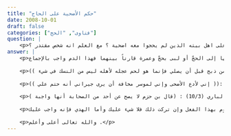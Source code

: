 ```yaml
---
title: "حكم الأضحية على الحاج"
date: 2008-10-01
draft: false
categories: ["فتاوى", "الحج"]
question: |
    <p>فضيلة الشيخ جزاك الله خير شخص حج واهدى في مكة, هل على اهل بيته الذين لم يحجوا معه اضحية ؟ مع العلم انه شخص مقتدر ؟</p>
answer: |
    <p>الحمد لله وحده وأشهد أن لا إله إلا الله وأشهد أن محمدا عبده ورسوله وبعد :اعلم رحمك الله تعالى أن الأضحية شيء والهدي شيء آخر وإليك التفصيل :أولا : الهدي :ظاهر كلامك أن الهدي المشار إليه هو هدي التمتع فإن كان كذلك فإن دم التمتع والقران : وهو الدّم الذي يجب على الحاج الذي لبى بعمرة متمتعاً بها إلى الحجّ أو لبى بحجّ وعمرة قارناً بينهما فهذا الدم واجب بالإجماع .</p>
    
    <p>ينظر : الإجماع لابن المنذر ص (72) ، والمغني (5/350) ، فمن لم يجد هدياً فعليه صيام ثلاثة أيام في الحجّ وسبعة إذا رجع إلى أهله ، هذا لمن لم يكن من أهل الحرم ، أما من كان من أهل الحرم فلا يجب عليه الهدي ولا الصيام ينظر : فتح الباري (3/507) ، وفتح القدير للشوكاني (1/293) ، وتفسير هود بن محكم (1/188) ، والمغني (5/351).قال تعالى :﴿فَمَن تَمَتَّعَ بِالْعُمْرَةِ إِلَى الْحجّ فَمَا اسْتَيْسَرَ مِنَ الْهَدْيِ فَمَن لَّمْ يَجِدْ فَصِيَامُ ثَلاثَةِ أَيَّامٍ فِي الْحجّ وَسَبْعَةٍ إِذَا رَجَعْتُمْ تِلْكَ عَشَرَةٌ كَامِلَةٌ ذَلِكَ لِمَن لَّمْ يَكُنْ أَهْلُهُ حَاضِرِي الْمَسْجِدِ الْحَرَامِ ﴾ سورة البقرة :196.ثانيا : الأضحية :وهي ما يذبح من النعم يوم النحر وأيام التشريق تقربا إلى الله تعالى .والراجح أنها سنة مستحبة مؤكدة لقوله صلى الله عليه وسلم :(( من كان له سعة ولم يضح فلا يقربن مصلانا )) حديث حسن كما في صحيح ابن ماجه رقم (2532) عن البراء قال: خطبنا النبي صلى الله عليه وسلم يوم النحر قال :(( إن أول ما نبدأ به يومنا هذا أن نصلي ثم نرجع فننحر فمن فعل ذلك فقد أصاب سنتنا ومن ذبح قبل أن يصلي فإنما هو لحم عجله لأهله ليس من النسك في شيء )) .</p>
    
    <p>رواه الشيخان .وهذه الأحاديث وإن كان ظاهرها الوجوب إلا أنها صرفت للإستحباب لما يأتي :1- عن أبي بكر وعمر -رضي الله عنهما- : (( أنهما كانا لا يضحيان عن أهلهما مخافة أن يرى ذلك واجبا ))صحيح ينظر الإرواء رقم (1139) .2- عن أبي مسعود الأنصاري رضي الله عنه قال :(( إني لأدع الأضحى وإني لموسر مخافة أن يرى جيراني أنه حتم علي )) .</p>
    
    <p>إسناده صحيح ينظر الإرواء (4/355) .قال الحافظ ابن حجر في فتح الباري (10/3) : (قال بن حزم لا يصح عن أحد من الصحابة أنها واجبة ) .</p>
    
    <p>قلت : فهذا يشير إلى أن الصحابة رضوان الله عليهم أجمعوا على استحبابها .والإجماع حجة .فجواب سؤالك : أن الهدي واجب والأضحية سنة مستحبة فإذا أردت أن تضحي فلا بأس بأن توكل أحدا من أهلك أن يقوم بهذا الفعل وإن تركت ذلك فلا شيء عليك وأما الهدي فإنه واجب عليك .</p>
    
    <p>والله تعالى أعلى وأعلم .</p>
---
```


